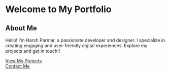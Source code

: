 # Welcome to My Portfolio

## About Me
Hello! I’m Harsh Parmar, a passionate developer and designer. I specialize in creating engaging and user-friendly digital experiences. Explore my projects and get in touch!!

[View My Projects](projects.markdown)  
[Contact Me](contact.markdown)